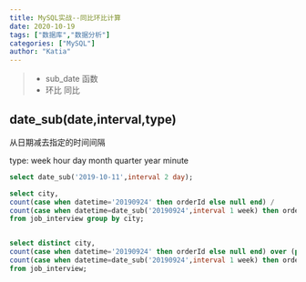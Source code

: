 ```yaml
---
title: MySQL实战--同比环比计算
date: 2020-10-19
tags: ["数据库","数据分析"]
categories: ["MySQL"]
author: "Katia"
---
```


> * sub_date 函数
> * 环比 同比

<!--more-->

## date_sub(date,interval,type)
从日期减去指定的时间间隔

type:
week
hour
day
month
quarter
year
minute
```sql
select date_sub('2019-10-11',interval 2 day);

select city,
count(case when datetime='20190924' then orderId else null end) / 
count(case when datetime=date_sub('20190924',interval 1 week) then orderId else null end)  as '比例' 
from job_interview group by city;


select distinct city,
count(case when datetime='20190924' then orderId else null end) over (partition by city) / 
count(case when datetime=date_sub('20190924',interval 1 week) then orderId else null end) over (partition by city) as '比例' 
from job_interview;
```
